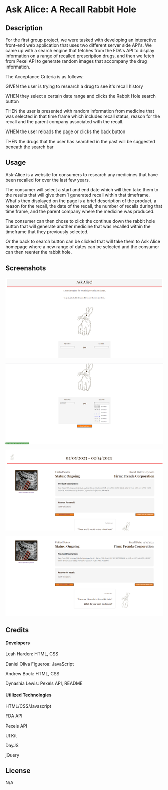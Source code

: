 # Ask Alice: A Recall Rabbit Hole


## Description

For the first group project, we were tasked with developing an interactive front-end web application that uses two different server side API's. We came up with a search engine that fetches from the FDA's API to display information on a range of recalled prescription drugs, and then we fetch from Pexel API to generate random images that accompany the drug information.

The Acceptance Criteria is as follows:

GIVEN the user is trying to research a drug to see it's recall history

WHEN they select a certain date range and clicks the Rabbit Hole search button

THEN the user is presented with random information from medicine that was selected in that time frame which includes recall status, reason for the recall and the parent company associated with the recall.

WHEN the user reloads the page or clicks the back button

THEN the drugs that the user has searched in the past will be suggested beneath the search bar


## Usage

Ask-Alice is a website for consumers to research any medicines that have been recalled for over the last few years.

The consumer will select a start and end date which will then take them to the results that will give them 1 generated recall within that timeframe. What's then displayed on the page is a brief description of the product, a reason for the recall, the date of the recall, the number of recalls during that time frame, and the parent company where the medicine was produced.

The consumer can then chose to click the continue down the rabbit hole button that will generate another medicine that was recalled within the timeframe that they previously selected.

Or the back to search button can be clicked that will take them to Ask Alice homepage where a new range of dates can be selected and the consumer can then reenter the rabbit hole.


## Screenshots

![Landing page of Ask Alice.](./photos/ask-alice_screenshot1.png)

![Selecting range of dates before searching.](./photos/ask-alice_screenshot2.png)

![Results page.](./photos/ask-alice_screenshot3.png)

![What do you want to do now?](./photos/ask-alice_screenshot4.png)


## Credits

#### Developers

Leah Harden: HTML, CSS

Daniel Oliva Figueroa: JavaScript

Andrew Bock: HTML, CSS

Dynashia Lewis: Pexels API, README

#### Utilized Technologies

HTML/CSS/Javascript

FDA API

Pexels API

UI Kit

DayJS

jQuery

## License

N/A


